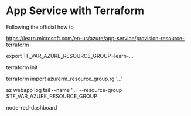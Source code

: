 # App Service with Terraform

Following the official how to

https://learn.microsoft.com/en-us/azure/app-service/provision-resource-terraform


export TF_VAR_AZURE_RESOURCE_GROUP=learn-...

terraform init

terraform import azurerm_resource_group.rg '...'

az webapp log tail --name '...' --resource-group $TF_VAR_AZURE_RESOURCE_GROUP


node-red-dashboard